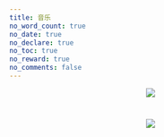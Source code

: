 ```yaml
---
title: 音乐
no_word_count: true
no_date: true
no_declare: true
no_toc: true
no_reward: true
no_comments: false
---
```


<center>
    <img src="https://qiniu.findn.cn/blog/photos/article/music-1.jpg" />
</center>


<!-- 添加APlayer音乐播放器,详见: https://aplayer.js.org -->

<link rel="stylesheet" href="https://fastly.jsdelivr.net/npm/aplayer@1.10.1/dist/APlayer.min.css">

<!-- 列表左对齐 并显示在最上面一层 -->
<div id="aplayer2" style="text-align:left;">

<script src="https://fastly.jsdelivr.net/npm/hls.js@latest"></script>
<script src="https://fastly.jsdelivr.net/npm/aplayer@1.10.1/dist/APlayer.min.js"></script>
<script src="https://fastly.jsdelivr.net/npm/color-thief-don@2.0.2/src/color-thief.js"></script>

<!-- 为方便修改，添加一个配置文件，修改时直接修改配置文件即可。 -->
<script type="text/javascript" src="/music/aplayer_page_config.js"></script>

<!-- 根据封面自适应主题色，主要是作用于进度条 -->

<script type="text/javascript">
	  const colorThief = new ColorThief();
	  const setTheme = (index) => {
		if (!ap.list.audios[index].theme) {
		  colorThief.getColorAsync(ap.list.audios[index].cover, function(color) {
			ap.theme(`rgb(${color[0]}, ${color[1]}, ${color[2]})`, index);
		  });
		}
	  };
	  setTheme(ap.list.index);
	  ap.on('listswitch', (data) => {
		setTheme(data.index);
	  });
</script>
<!-- APlayer音乐播放器功能结束 -->


<center>
    <h1></h1>
	<h1></h1>
</center>

<center>
<img src="https://qiniu.findn.cn/blog/photos/article/music-2.jpg" />
</center>
<!-- 用meting-js 添加APlayer音乐播放器, 可以实现添加导入音乐列表, 详见: https://github.com/metowolf/MetingJS -->
<!-- 支持server：netease, tencent, kugou, xiami, baidu -->
<!-- 网易云音乐 “我喜欢的音乐”不支持 其它收藏歌单均支持 -->
<!-- require APlayer -->
<link rel="stylesheet" href="https://fastly.jsdelivr.net/npm/aplayer/dist/APlayer.min.css">

<script src="https://fastly.jsdelivr.net/npm/aplayer/dist/APlayer.min.js"></script>
<!-- require MetingJS -->
<script src="https://fastly.jsdelivr.net/npm/meting@2/dist/Meting.min.js"></script>

<!-- 歌单 替换id即可 -->
<meting-js style="margin-top: 1.5rem;width: auto;height: auto"
	server="netease"
	type="playlist"
	id="6728476093"
	fixed="false"
	mini="false"
	theme="#0088cc"
	autoplay="false"
	loop="all"
	preload="auto"
	volume="0.7"
	order="list"
	mutex="true"
	list-folded="false"
	list-max-height="700px"
	storage-name="metingjs">
</meting-js>







